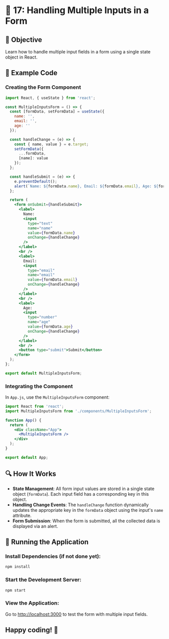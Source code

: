 # 🚀 17: Handling Multiple Inputs in a Form

## 📝 Objective
Learn how to handle multiple input fields in a form using a single state object in React.

## 📂 Example Code

### Creating the Form Component

```jsx
import React, { useState } from 'react';

const MultipleInputsForm = () => {
  const [formData, setFormData] = useState({
    name: '',
    email: '',
    age: ''
  });

  const handleChange = (e) => {
    const { name, value } = e.target;
    setFormData({
      ...formData,
      [name]: value
    });
  };

  const handleSubmit = (e) => {
    e.preventDefault();
    alert(`Name: ${formData.name}, Email: ${formData.email}, Age: ${formData.age}`);
  };

  return (
    <form onSubmit={handleSubmit}>
      <label>
        Name:
        <input 
          type="text" 
          name="name" 
          value={formData.name} 
          onChange={handleChange} 
        />
      </label>
      <br />
      <label>
        Email:
        <input 
          type="email" 
          name="email" 
          value={formData.email} 
          onChange={handleChange} 
        />
      </label>
      <br />
      <label>
        Age:
        <input 
          type="number" 
          name="age" 
          value={formData.age} 
          onChange={handleChange} 
        />
      </label>
      <br />
      <button type="submit">Submit</button>
    </form>
  );
};

export default MultipleInputsForm;
```

### Integrating the Component

In `App.js`, use the `MultipleInputsForm` component:

```jsx
import React from 'react';
import MultipleInputsForm from './components/MultipleInputsForm';

function App() {
  return (
    <div className="App">
      <MultipleInputsForm />
    </div>
  );
}

export default App;
```

## 🔍 How It Works
- **State Management**: All form input values are stored in a single state object (`formData`). Each input field has a corresponding key in this object.
- **Handling Change Events**: The `handleChange` function dynamically updates the appropriate key in the `formData` object using the input's `name` attribute.
- **Form Submission**: When the form is submitted, all the collected data is displayed via an alert.

## 🚀 Running the Application

### Install Dependencies (if not done yet):

```bash
npm install
```

### Start the Development Server:

```bash
npm start
```

### View the Application:
Go to [http://localhost:3000](http://localhost:3000) to test the form with multiple input fields.

## Happy coding! 🎉
